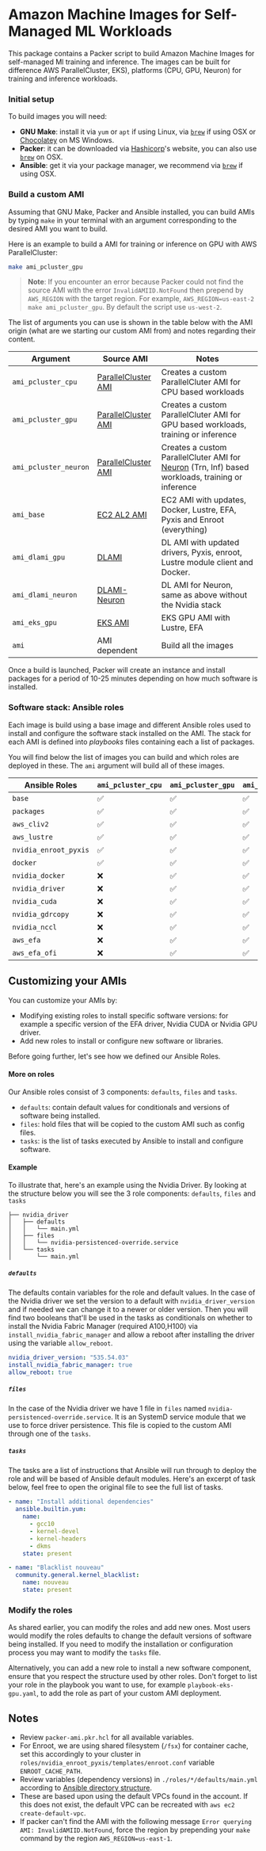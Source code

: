 # Amazon Machine Images for Self-Managed ML Workloads

This package contains a Packer script to build Amazon Machine Images for self-managed Ml training and inference. The images can be built for difference AWS ParallelCluster, EKS), platforms (CPU, GPU, Neuron) for training and inference workloads.

### Initial setup

To build images you will need:
- **GNU Make**: install it via `yum` or `apt` if using Linux, via [`brew`](https://formulae.brew.sh/formula/make) if using OSX or [Chocolatey](https://community.chocolatey.org/packages/make) on MS Windows.
- **Packer**: it can be downloaded via [Hashicorp](https://www.packer.io/)'s website, you can also use [`brew`](https://formulae.brew.sh/formula/packer#default) on OSX.
- **Ansible**: get it via your package manager, we recommend via [`brew`](https://formulae.brew.sh/formula/ansible#default) if using OSX.

### Build a custom AMI

Assuming that GNU Make, Packer and Ansible installed, you can build AMIs by typing `make` in your terminal with an argument corresponding to the desired AMI you want to build.

Here is an example to build a AMI for training or inference on GPU with AWS ParallelCluster:

```bash
make ami_pcluster_gpu
```

> **Note**: If you encounter an error because Packer could not find the source AMI with the error `InvalidAMIID.NotFound` then prepend by `AWS_REGION` with the target region. For example, `AWS_REGION=us-east-2 make ami_pcluster_gpu`. By default the script use `us-west-2`.

The list of arguments you can use is shown in the table below with the AMI origin (what are we starting our custom AMI from) and notes regarding their content.

| Argument           | Source AMI | Notes                                                                              |
|--------------------|------------|------------------------------------------------------------------------------------|
| `ami_pcluster_cpu` | [ParallelCluster AMI](https://docs.aws.amazon.com/parallelcluster/latest/ug/pcluster.list-official-images-v3.html) | Creates a custom ParallelCluter AMI for CPU based workloads                        |
| `ami_pcluster_gpu` | [ParallelCluster AMI](https://docs.aws.amazon.com/parallelcluster/latest/ug/pcluster.list-official-images-v3.html) | Creates a custom ParallelCluter AMI for GPU based workloads, training or inference |
| `ami_pcluster_neuron` | [ParallelCluster AMI](https://docs.aws.amazon.com/parallelcluster/latest/ug/pcluster.list-official-images-v3.html) | Creates a custom ParallelCluter AMI for [Neuron](https://awsdocs-neuron.readthedocs-hosted.com/en/latest/) (Trn, Inf) based workloads, training or inference |
| `ami_base`         | [EC2 AL2 AMI](https://aws.amazon.com/amazon-linux-2/) | EC2 AMI with updates, Docker, Lustre, EFA, Pyxis and Enroot (everything)                        |
| `ami_dlami_gpu`    | [DLAMI](https://docs.aws.amazon.com/dlami/latest/devguide/appendix-ami-release-notes.html) | DL AMI with updated drivers, Pyxis, enroot, Lustre module client and Docker.       |
| `ami_dlami_neuron` | [DLAMI-Neuron](https://docs.aws.amazon.com/dlami/latest/devguide/appendix-ami-release-notes.html) | DL AMI for Neuron, same as above without the Nvidia stack                          |
| `ami_eks_gpu`      | [EKS AMI](https://docs.aws.amazon.com/eks/latest/userguide/eks-optimized-ami.html#gpu-ami) | EKS GPU AMI with Lustre, EFA                                                       |
| `ami`              |AMI dependent| Build all the images                                                               |


Once a build is launched, Packer will create an instance and install packages for a period of 10-25 minutes depending on how much software is installed.

### Software stack: Ansible roles

Each image is build using a base image and different Ansible roles used to install and configure the software stack installed on the AMI. The stack for each AMI is defined into *playbooks* files containing each a list of packages.

You will find below the list of images you can build and which roles are deployed in these. The `ami` argument will build all of these images.

| Ansible Roles         | `ami_pcluster_cpu` | `ami_pcluster_gpu`| `ami_base` | `ami_dlami_gpu` | `ami_dlami_neuron` | `ami_eks_gpu` |
|-----------------------|--------------------|-------------------|------------|-----------------|--------------------|---------------|
| `base`                |         ✅         |         ✅        |     ✅     |       ✅        |        ✅         |      ❌       |
| `packages`            |         ✅         |         ✅        |     ✅     |       ✅        |        ✅         |      ✅       |
| `aws_cliv2`           |         ✅         |         ✅        |     ✅     |       ✅        |        ✅         |      ✅       |
| `aws_lustre`          |         ✅         |         ✅        |     ✅     |       ✅        |        ✅         |      ✅       |
| `nvidia_enroot_pyxis` |         ✅         |         ✅        |     ✅     |       ✅        |        ✅         |      ❌       |
| `docker`              |         ✅         |         ✅        |     ✅     |       ✅        |        ❌         |      ❌       |
| `nvidia_docker`       |         ❌         |         ✅        |     ✅     |       ✅        |        ✅         |      ❌       |
| `nvidia_driver`       |         ❌         |         ✅        |     ✅     |       ❌        |        ❌         |      ✅       |
| `nvidia_cuda`         |         ❌         |         ✅        |     ✅     |       ❌        |        ❌         |      ❌       |
| `nvidia_gdrcopy`      |         ❌         |         ✅        |     ✅     |       ❌        |        ❌         |      ❌       |
| `nvidia_nccl`         |         ❌         |         ✅        |     ✅     |       ❌        |        ❌         |      ❌       |
| `aws_efa`             |         ❌         |         ✅        |     ✅     |       ❌        |        ❌         |      ❌       |
| `aws_efa_ofi`         |         ❌         |         ✅        |     ✅     |       ❌        |        ❌         |      ❌       |


## Customizing your AMIs

You can customize your AMIs by:
- Modifying existing roles to install specific software versions: for example a specific version of the EFA driver, Nvidia CUDA or Nvidia GPU driver.
- Add new roles to install or configure new software or libraries.

Before going further, let's see how we defined our Ansible Roles.

#### More on roles

Our Ansible roles consist of 3 components: `defaults`, `files` and `tasks`.

- `defaults`: contain default values for conditionals and versions of software being installed.
- `files`: hold files that will be copied to the custom AMI such as config files.
- `tasks`: is the list of tasks executed by Ansible to install and configure software.


#### Example

To illustrate that, here's an example using the Nvidia Driver. By looking at the structure below you will see the 3 role components: `defaults`, `files` and `tasks`

```
├── nvidia_driver
│   ├── defaults
│   │   └── main.yml
│   ├── files
│   │   └── nvidia-persistenced-override.service
│   └── tasks
│       └── main.yml
```

##### `defaults`

The defaults contain variables for the role and default values. In the case of the Nvidia driver we set the version to a default with `nvidia_driver_version` and if needed we can change it to a newer or older version. Then you will find two booleans that'll be used in the tasks as conditionals on whether to install the Nvidia Fabric Manager (required A100,H100) via `install_nvidia_fabric_manager` and allow a reboot after installing the driver using the variable `allow_reboot`.

```yaml
nvidia_driver_version: "535.54.03"
install_nvidia_fabric_manager: true
allow_reboot: true
```

##### `files`

In the case of the Nvidia driver we have 1 file in `files` named `nvidia-persistenced-override.service`. It is an SystemD service module that we use to force driver persistence. This file is copied to the custom AMI through one of the `tasks`.

##### `tasks`

The tasks are a list of instructions that Ansible will run through to deploy the role and will be based of Ansible default modules. Here's an excerpt of task below, feel free to open the original file to see the full list of tasks.

```yaml
- name: "Install additional dependencies"
  ansible.builtin.yum:
    name:
      - gcc10
      - kernel-devel
      - kernel-headers
      - dkms
    state: present

- name: "Blacklist nouveau"
  community.general.kernel_blacklist:
    name: nouveau
    state: present
```

### Modify the roles

As shared earlier, you can modify the roles and add new ones. Most users would modify the roles defaults to change the default versions of software being installed. If you need to modify the installation or configuration process you may want to modify the `tasks` file.

Alternatively, you can add a new role to install a new software component, ensure that you respect the structure used by other roles. Don't forget to list your role in the playbook you want to use, for example `playbook-eks-gpu.yaml`, to add the role as part of your custom AMI deployment.

## Notes
* Review `packer-ami.pkr.hcl` for all available variables.
* For Enroot, we are using shared filesystem (`/fsx`) for container cache, set this accordingly to your cluster in `roles/nvidia_enroot_pyxis/templates/enroot.conf` variable `ENROOT_CACHE_PATH`.
* Review variables (dependency versions) in `./roles/*/defaults/main.yml` according to [Ansible directory structure](https://docs.ansible.com/ansible/latest/tips_tricks/sample_setup.html).
* These are based upon using the default VPCs found in the account.  If this does not exist, the default VPC can be recreated with `aws ec2 create-default-vpc`.
* If packer can't find the AMI with the following message `Error querying AMI: InvalidAMIID.NotFound`, force the region by prepending your `make` command by the region `AWS_REGION=us-east-1`.
